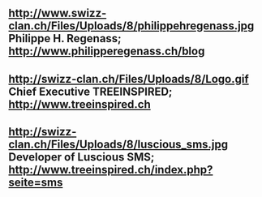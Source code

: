 http://www.swizz-clan.ch/Files/Uploads/8/philippehregenass.jpg Philippe H. Regenass; http://www.philipperegenass.ch/blog
----
http://swizz-clan.ch/Files/Uploads/8/Logo.gif Chief Executive TREEINSPIRED; http://www.treeinspired.ch
----
http://swizz-clan.ch/Files/Uploads/8/luscious_sms.jpg Developer of Luscious SMS; http://www.treeinspired.ch/index.php?seite=sms
----
